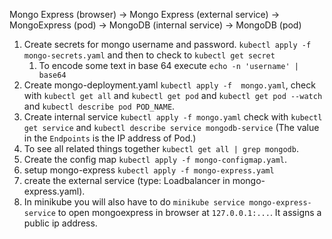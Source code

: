 Mongo Express (browser) -> Mongo Express (external service) -> MongoExpress (pod) -> MongoDB (internal service) -> MongoDB (pod)

1. Create secrets for mongo username and password. `kubectl apply -f mongo-secrets.yaml` and then to check to `kubectl get secret`
   1. To encode some text in base 64 execute `echo -n 'username' | base64`
2. Create mongo-deployment.yaml `kubectl apply -f  mongo.yaml`, check with `kubectl get all` and `kubectl get pod` and `kubectl get pod --watch` and `kubectl describe pod POD_NAME`.
3. Create internal service `kubectl apply -f mongo.yaml` check with `kubectl get service` and `kubectl describe service mongodb-service` (The value in the `Endpoints` is the IP address of Pod.)
4. To see all related things together `kubectl get all | grep mongodb`.
5. Create the config map `kubectl apply -f mongo-configmap.yaml`.
6. setup mongo-express `kubectl apply -f mongo-express.yaml`
7. create the external service (type: Loadbalancer in mongo-express.yaml).
8. In minikube you will also have to do `minikube service mongo-express-service` to open mongoexpress in browser at `127.0.0.1:...`. It assigns a public ip address.
 